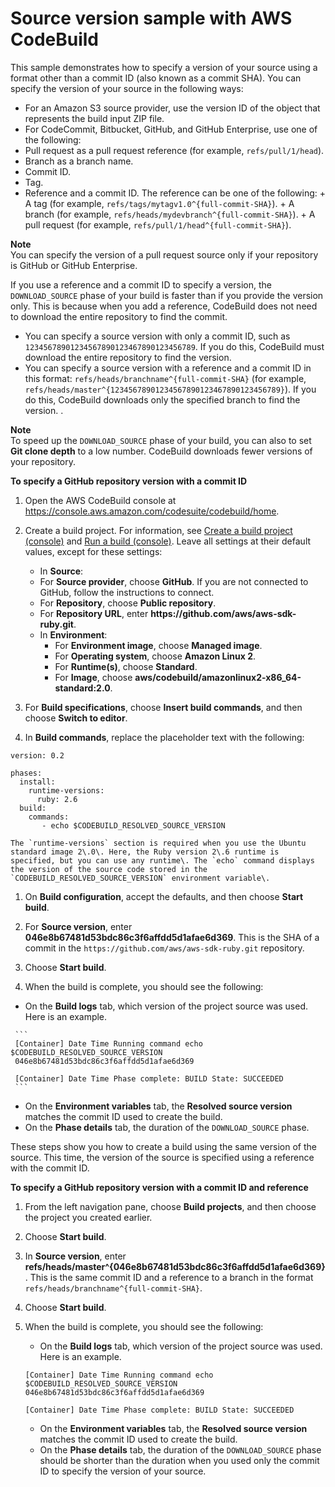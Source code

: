 # Source version sample with AWS CodeBuild<a name="sample-source-version"></a>

 This sample demonstrates how to specify a version of your source using a format other than a commit ID \(also known as a commit SHA\)\. You can specify the version of your source in the following ways: 
+  For an Amazon S3 source provider, use the version ID of the object that represents the build input ZIP file\. 
+  For CodeCommit, Bitbucket, GitHub, and GitHub Enterprise, use one of the following: 
  +  Pull request as a pull request reference \(for example, `refs/pull/1/head`\)\. 
  +  Branch as a branch name\. 
  +  Commit ID\. 
  +  Tag\. 
  +  Reference and a commit ID\. The reference can be one of the following:
    +  A tag \(for example, `refs/tags/mytagv1.0^{full-commit-SHA}`\)\. 
    +  A branch \(for example, `refs/heads/mydevbranch^{full-commit-SHA}`\)\. 
    +  A pull request \(for example, `refs/pull/1/head^{full-commit-SHA}`\)\. 

**Note**  
 You can specify the version of a pull request source only if your repository is GitHub or GitHub Enterprise\. 

 If you use a reference and a commit ID to specify a version, the `DOWNLOAD_SOURCE` phase of your build is faster than if you provide the version only\. This is because when you add a reference, CodeBuild does not need to download the entire repository to find the commit\. 
+ You can specify a source version with only a commit ID, such as `12345678901234567890123467890123456789`\. If you do this, CodeBuild must download the entire repository to find the version\.
+ You can specify a source version with a reference and a commit ID in this format: `refs/heads/branchname^{full-commit-SHA}` \(for example, `refs/heads/master^{12345678901234567890123467890123456789}`\)\. If you do this, CodeBuild downloads only the specified branch to find the version\. \.

**Note**  
To speed up the `DOWNLOAD_SOURCE` phase of your build, you can also to set **Git clone depth** to a low number\. CodeBuild downloads fewer versions of your repository\.

**To specify a GitHub repository version with a commit ID**

1. Open the AWS CodeBuild console at [https://console\.aws\.amazon\.com/codesuite/codebuild/home](https://console.aws.amazon.com/codesuite/codebuild/home)\.

1. Create a build project\. For information, see [Create a build project \(console\)](create-project.md#create-project-console) and [Run a build \(console\)](run-build.md#run-build-console)\. Leave all settings at their default values, except for these settings:
   +  In **Source**: 
     +  For **Source provider**, choose **GitHub**\. If you are not connected to GitHub, follow the instructions to connect\. 
     +  For **Repository**, choose **Public repository**\. 
     +  For **Repository URL**, enter **https://github\.com/aws/aws\-sdk\-ruby\.git**\. 
   + In **Environment**:
     + For **Environment image**, choose **Managed image**\.
     + For **Operating system**, choose **Amazon Linux 2**\.
     + For **Runtime\(s\)**, choose **Standard**\.
     + For **Image**, choose **aws/codebuild/amazonlinux2\-x86\_64\-standard:2\.0**\.

1.  For **Build specifications**, choose **Insert build commands**, and then choose **Switch to editor**\. 

1.  In **Build commands**, replace the placeholder text with the following: 

   ```
   version: 0.2
   
   phases:
     install:
       runtime-versions:
         ruby: 2.6
     build:
       commands:
          - echo $CODEBUILD_RESOLVED_SOURCE_VERSION
   ```

    The `runtime-versions` section is required when you use the Ubuntu standard image 2\.0\. Here, the Ruby version 2\.6 runtime is specified, but you can use any runtime\. The `echo` command displays the version of the source code stored in the `CODEBUILD_RESOLVED_SOURCE_VERSION` environment variable\. 

1.  On **Build configuration**, accept the defaults, and then choose **Start build**\. 

1.  For **Source version**, enter **046e8b67481d53bdc86c3f6affdd5d1afae6d369**\. This is the SHA of a commit in the `https://github.com/aws/aws-sdk-ruby.git` repository\. 

1.  Choose **Start build**\. 

1.  When the build is complete, you should see the following: 
   +  On the **Build logs** tab, which version of the project source was used\. Here is an example\.

     ```
     [Container] Date Time Running command echo $CODEBUILD_RESOLVED_SOURCE_VERSION 
     046e8b67481d53bdc86c3f6affdd5d1afae6d369
      
     [Container] Date Time Phase complete: BUILD State: SUCCEEDED
     ```
   +  On the **Environment variables** tab, the **Resolved source version** matches the commit ID used to create the build\. 
   +  On the **Phase details** tab, the duration of the `DOWNLOAD_SOURCE` phase\. 

 These steps show you how to create a build using the same version of the source\. This time, the version of the source is specified using a reference with the commit ID\. 

**To specify a GitHub repository version with a commit ID and reference**

1.  From the left navigation pane, choose **Build projects**, and then choose the project you created earlier\. 

1.  Choose **Start build**\. 

1.  In **Source version**, enter **refs/heads/master^\{046e8b67481d53bdc86c3f6affdd5d1afae6d369\}**\. This is the same commit ID and a reference to a branch in the format `refs/heads/branchname^{full-commit-SHA}`\. 

1.  Choose **Start build**\. 

1. When the build is complete, you should see the following: 
   +  On the **Build logs** tab, which version of the project source was used\. Here is an example\.

     ```
     [Container] Date Time Running command echo $CODEBUILD_RESOLVED_SOURCE_VERSION 
     046e8b67481d53bdc86c3f6affdd5d1afae6d369
      
     [Container] Date Time Phase complete: BUILD State: SUCCEEDED
     ```
   +  On the **Environment variables** tab, the **Resolved source version** matches the commit ID used to create the build\. 
   +  On the **Phase details** tab, the duration of the `DOWNLOAD_SOURCE` phase should be shorter than the duration when you used only the commit ID to specify the version of your source\.